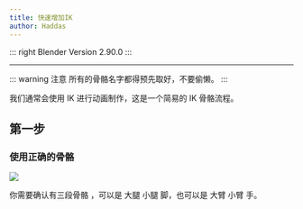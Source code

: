 ```yaml
---
title: 快速增加IK
author: Haddas
---
```

::: right
Blender Version 2.90.0
:::

---

::: warning 注意
所有的骨骼名字都得预先取好，不要偷懒。
:::

我们通常会使用 IK 进行动画制作，这是一个简易的 IK 骨骼流程。

## 第一步

### 使用正确的骨骼

![](https://pic.downk.cc/item/5f54ec19160a154a6721d0de.jpg)

你需要确认有三段骨骼 ，可以是 大腿 小腿 脚，也可以是 大臂 小臂 手。

